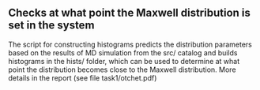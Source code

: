 ## Checks at what point the Maxwell distribution is set in the system

The script for constructing histograms predicts the distribution parameters based on the results of MD simulation from the src/ catalog and builds histograms in the hists/ folder, which can be used to determine at what point the distribution becomes close to the Maxwell distribution. More details in the report (see file task1/otchet.pdf)
